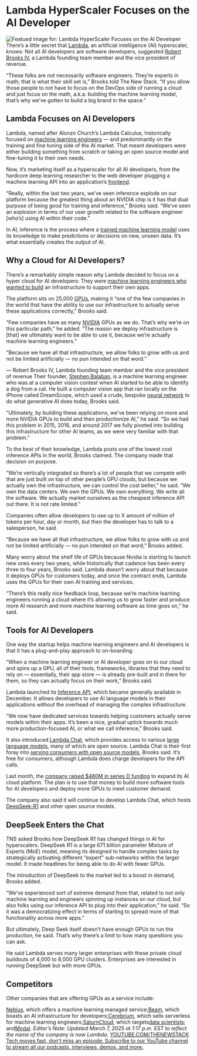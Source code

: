 # Lambda HyperScaler Focuses on the AI Developer
![Featued image for: Lambda HyperScaler Focuses on the AI Developer](https://cdn.thenewstack.io/media/2025/03/36e838c5-aicloudfordevelopers-1024x543.jpg)
There’s a little secret that [Lambda](https://lambdalabs.com/), an artificial intelligence (AI) hyperscaler, knows: Not all AI developers are software developers, suggested [Robert Brooks IV](https://www.linkedin.com/in/boborado/), a Lambda founding team member and the vice president of revenue.

“These folks are not necessarily software engineers. They’re experts in math; that is what their skill set is,” Brooks told The New Stack. “If you allow those people to not have to focus on the DevOps side of running a cloud and just focus on the math, a.k.a. building the machine learning model, that’s why we’ve gotten to build a big brand in the space.”

## Lambda Focuses on AI Developers
Lambda, named after Alonzo Church’s Lambda Calculus, historically focused on [machine learning engineers](https://thenewstack.io/5-new-kubeflow-1-3-features-that-machine-learning-engineers-will-love/) — and predominantly on the training and fine tuning side of the AI market. That meant developers were either building something from scratch or taking an open source model and fine-tuning it to their own needs.

Now, it’s marketing itself as a hyperscaler for all AI developers, from the hardcore deep learning researcher to the web developer plugging a machine learning API into an application’s [frontend](https://thenewstack.io/introduction-to-frontend-development).

“Really, within the last two years, we’ve seen inference explode on our platform because the greatest thing about an NVIDIA chip is it has that dual purpose of being good for training and inference,” Brooks said. “We’ve seen an explosion in terms of our user growth related to the software engineer [who’s] using AI within their code.”

In AI, inference is the process where a [trained machine learning model](https://thenewstack.io/machine-learning-for-real-time-data-analysis-training-models-in-production/) uses its knowledge to make predictions or decisions on new, unseen data. It’s what essentially creates the output of AI.

## Why a Cloud for AI Developers?
There’s a remarkably simple reason why Lambda decided to focus on a hyper cloud for AI developers: They were [machine learning engineers who wanted to build](https://thenewstack.io/the-machine-learning-building-blocks-developers-require-to-do-mlops/) an infrastructure to support their own apps.

The platform sits on 25,000 [GPUs](https://thenewstack.io/revolutionizing-storage-the-role-of-gpus-in-modern-infrastructure/), making it “one of the few companies in the world that have the ability to use our infrastructure to actually serve these applications correctly,” Brooks said.

“Few companies have as many [NVIDIA](https://thenewstack.io/a-developers-guide-to-nim-nvidias-ai-application-platform/) GPUs as we do. That’s why we’re on this particular path,” he added. “The reason we deploy infrastructure is [that] we ultimately want to be able to use it, because we’re actually machine learning engineers.”

“Because we have all that infrastructure, we allow folks to grow with us and not be limited artificially — no pun intended on that word.”

— Robert Brooks IV, Lambda founding team member and the vice president of revenue
Their founder, [Stephen Balaban](https://www.linkedin.com/in/sbalaban/), is a machine learning engineer who was at a computer vision contest when AI started to be able to identify a dog from a cat. He built a computer vision app that ran locally on the iPhone called DreamScope, which used a crude, bespoke [neural network](https://thenewstack.io/who-needs-neural-networks-the-generative-prowess-of-state-transition-models/) to do what generative AI does today, Brooks said.

“Ultimately, by building these applications, we’ve been relying on more and more NVIDIA GPUs to build and then productionize AI,” he said. “So we had this problem in 2015, 2016, and around 2017 we fully pivoted into building this infrastructure for other AI teams, as we were very familiar with that problem.”

To the best of their knowledge, Lambda posts one of the lowest cost inference APIs in the world, Brooks claimed. The company made that decision on purpose.

“We’re vertically integrated so there’s a lot of people that we compete with that are just built on top of other people’s GPU clouds, but because we actually own the infrastructure, we can control the cost better,” he said. “We own the data centers. We own the GPUs. We own everything. We write all the software. We actually market ourselves as the cheapest inference API out there. It is not rate limited.”

Companies often allow developers to use up to X amount of million of tokens per hour, day or month, but then the developer has to talk to a salesperson, he said.

“Because we have all that infrastructure, we allow folks to grow with us and not be limited artificially — no pun intended on that word,” Brooks added.

Many worry about the shelf life of GPUs because Nvidia is starting to launch new ones every two years, while historically that cadence has been every three to four years, Brooks said. Lambda doesn’t worry about that because it deploys GPUs for customers today, and once the contract ends, Lambda uses the GPUs for their own AI training and services.

“There’s this really nice feedback loop, because we’re machine learning engineers running a cloud where it’s allowing us to grow faster and produce more AI research and more machine learning software as time goes on,” he said.

## Tools for AI Developers
One way the startup helps machine learning engineers and AI developers is that it has a plug-and-play approach to on-boarding.

“When a machine learning engineer or AI developer goes on to our cloud and spins up a GPU, all of their tools, frameworks, libraries that they need to rely on — essentially, their app store — is already pre-built and in there for them, so they can actually focus on their work,” Brooks said.

Lambda launched its [Inference API](https://docs.lambdalabs.com/public-cloud/lambda-inference-api/), which became generally available in December. It allows developers to use AI language models in their applications without the overhead of managing the complex infrastructure.

“We now have dedicated services towards helping customers actually serve models within their apps. It’s been a nice, gradual uptick towards much more production-focused AI, or what we call inference,” Brooks said.

It also introduced [Lambda Chat](https://lambda.chat/), which provides access to various [large language models](https://thenewstack.io/why-large-language-models-wont-replace-human-coders/), many of which are open source. Lambda Chat is their first foray into [serving consumers with open source models](https://thenewstack.io/google-serves-up-cloud-gpus-with-a-side-of-open-source-llms/), Brooks said. It’s free for consumers, although Lambda does charge developers for the API calls.

Last month, the [company raised $480M in series D funding](https://lambdalabs.com/blog/lambda-raises-480m-to-expand-ai-cloud-platform?) to expand its AI cloud platform. The plan is to use that money to build more software tools for AI developers and deploy more GPUs to meet customer demand.

The company also said it will continue to develop Lambda Chat, which hosts [DeepSeek-R1](https://thenewstack.io/deep-dive-into-deepseek-r1-how-it-works-and-what-it-can-do/) and other open source models.

## DeepSeek Enters the Chat
TNS asked Brooks how DeepSeek R1 has changed things in AI for hyperscalers. DeepSeek R1 is a large 671 billion parameter Mixture of Experts (MoE) model, meaning its designed to handle complex tasks by strategically activating different “expert” sub-networks within the larger model. It made headlines for being able to do AI with fewer GPUs.

The introduction of DeepSeek to the market led to a boost in demand, Brooks added.

“We’ve experienced sort of extreme demand from that, related to not only machine learning and engineers spinning up instances on our cloud, but also folks using our inference API to plug into their application,” he said. “So it was a democratizing effect in terms of starting to spread more of that functionality across more apps.”

But ultimately, Deep Seek itself doesn’t have enough GPUs to run the production, he said. That’s why there’s a limit to how many questions you can ask.

He said Lambda serves many larger enterprises with these private cloud buildouts of 4,000 to 8,000 GPU clusters. Enterprises are interested in running DeepSeek but with more GPUs.

## Competitors
Other companies that are offering GPUs as a service include:

[Nebius](https://nebius.com/), which offers a machine learning managed service;[Beam](https://www.beam.cloud/), which boasts an AI infrastructure for developers;[Cerebrium](https://www.cerebrium.ai/), which sells serverless for machine learning engineers;[SaturnCloud](https://saturncloud.io/), which targets[data scientists](https://roadmap.sh/ai-data-scientist); and[Modal](https://thenewstack.io/serverless-for-ai-devs-modals-python-and-rust-based-platform/).
*Editor’s Note: Updated March 7, 2025 at 1:17 p.m. EST to reflect the name of the company is now Lambda.*
[
YOUTUBE.COM/THENEWSTACK
Tech moves fast, don't miss an episode. Subscribe to our YouTube
channel to stream all our podcasts, interviews, demos, and more.
](https://youtube.com/thenewstack?sub_confirmation=1)